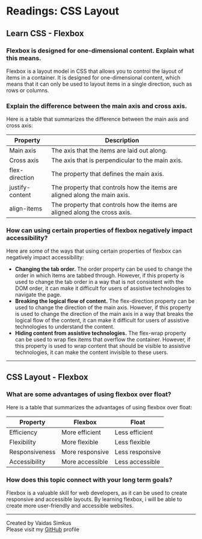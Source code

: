 # Readings: CSS Layout

## Learn CSS - Flexbox

### Flexbox is designed for one-dimensional content. Explain what this means.

Flexbox is a layout model in CSS that allows you to control the layout of items in a container. It is designed 
for one-dimensional content, which means that it can only be used to layout items in a single direction, such 
as rows or columns.

### Explain the difference between the main axis and cross axis.

Here is a table that summarizes the difference between the main axis and cross axis:

| Property         | Description                                                  |
|------------------|--------------------------------------------------------------|
| Main axis        | The axis that the items are laid out along.                  |
| Cross axis       | The axis that is perpendicular to the main axis.              |
| flex-direction  | The property that defines the main axis.                      |
| justify-content | The property that controls how the items are aligned along the main axis. |
| align-items      | The property that controls how the items are aligned along the cross axis. |


### How can using certain properties of flexbox negatively impact accessibility?

Here are some of the ways that using certain properties of flexbox can negatively impact accessibility:

* **Changing the tab order.** The order property can be used to change the order in which items are tabbed through. However, 
  if this property is used to change the tab order in a way that is not consistent with the DOM order, it can make it 
  difficult for users of assistive technologies to navigate the page.
* **Breaking the logical flow of content.** The flex-direction property can be used to change the direction of the main axis. 
  However, if this property is used to change the direction of the main axis in a way that breaks the logical flow of the 
  content, it can make it difficult for users of assistive technologies to understand the content.
* **Hiding content from assistive technologies.** The flex-wrap property can be used to wrap flex items that overflow the 
  container. However, if this property is used to wrap content that should be visible to assistive technologies, it can 
  make the content invisible to these users.

***

## CSS Layout - Flexbox

### What are some advantages of using flexbox over float?

Here is a table that summarizes the advantages of using flexbox over float:

| Property       | Flexbox                         | Float                         |
|----------------|---------------------------------|-------------------------------|
| Efficiency     | More efficient                  | Less efficient                |
| Flexibility    | More flexible                   | Less flexible                 |
| Responsiveness | More responsive                 | Less responsive               |
| Accessibility  | More accessible                 | Less accessible               |


### How does this topic connect with your long term goals?

Flexbox is a valuable skill for web developers, as it can be used to create responsive and accessible layouts. By learning 
flexbox, i will be able to create more user-friendly and accessible websites.

***

Created by Vaidas Simkus  
Please visit my [GitHub](https://github.com/MisterVaidas) profile
